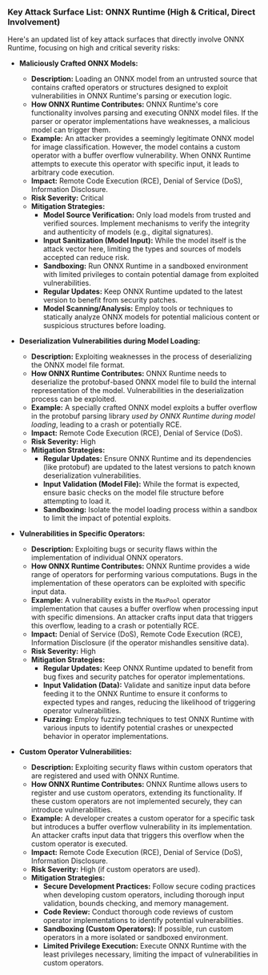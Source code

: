 ### Key Attack Surface List: ONNX Runtime (High & Critical, Direct Involvement)

Here's an updated list of key attack surfaces that directly involve ONNX Runtime, focusing on high and critical severity risks:

*   **Maliciously Crafted ONNX Models:**
    *   **Description:** Loading an ONNX model from an untrusted source that contains crafted operators or structures designed to exploit vulnerabilities in ONNX Runtime's parsing or execution logic.
    *   **How ONNX Runtime Contributes:** ONNX Runtime's core functionality involves parsing and executing ONNX model files. If the parser or operator implementations have weaknesses, a malicious model can trigger them.
    *   **Example:** An attacker provides a seemingly legitimate ONNX model for image classification. However, the model contains a custom operator with a buffer overflow vulnerability. When ONNX Runtime attempts to execute this operator with specific input, it leads to arbitrary code execution.
    *   **Impact:** Remote Code Execution (RCE), Denial of Service (DoS), Information Disclosure.
    *   **Risk Severity:** Critical
    *   **Mitigation Strategies:**
        *   **Model Source Verification:** Only load models from trusted and verified sources. Implement mechanisms to verify the integrity and authenticity of models (e.g., digital signatures).
        *   **Input Sanitization (Model Input):** While the model itself is the attack vector here, limiting the types and sources of models accepted can reduce risk.
        *   **Sandboxing:** Run ONNX Runtime in a sandboxed environment with limited privileges to contain potential damage from exploited vulnerabilities.
        *   **Regular Updates:** Keep ONNX Runtime updated to the latest version to benefit from security patches.
        *   **Model Scanning/Analysis:** Employ tools or techniques to statically analyze ONNX models for potential malicious content or suspicious structures before loading.

*   **Deserialization Vulnerabilities during Model Loading:**
    *   **Description:** Exploiting weaknesses in the process of deserializing the ONNX model file format.
    *   **How ONNX Runtime Contributes:** ONNX Runtime needs to deserialize the protobuf-based ONNX model file to build the internal representation of the model. Vulnerabilities in the deserialization process can be exploited.
    *   **Example:** A specially crafted ONNX model exploits a buffer overflow in the protobuf parsing library *used by ONNX Runtime during model loading*, leading to a crash or potentially RCE.
    *   **Impact:** Remote Code Execution (RCE), Denial of Service (DoS).
    *   **Risk Severity:** High
    *   **Mitigation Strategies:**
        *   **Regular Updates:** Ensure ONNX Runtime and its dependencies (like protobuf) are updated to the latest versions to patch known deserialization vulnerabilities.
        *   **Input Validation (Model File):** While the format is expected, ensure basic checks on the model file structure before attempting to load it.
        *   **Sandboxing:** Isolate the model loading process within a sandbox to limit the impact of potential exploits.

*   **Vulnerabilities in Specific Operators:**
    *   **Description:** Exploiting bugs or security flaws within the implementation of individual ONNX operators.
    *   **How ONNX Runtime Contributes:** ONNX Runtime provides a wide range of operators for performing various computations. Bugs in the implementation of these operators can be exploited with specific input data.
    *   **Example:** A vulnerability exists in the `MaxPool` operator implementation that causes a buffer overflow when processing input with specific dimensions. An attacker crafts input data that triggers this overflow, leading to a crash or potentially RCE.
    *   **Impact:** Denial of Service (DoS), Remote Code Execution (RCE), Information Disclosure (if the operator mishandles sensitive data).
    *   **Risk Severity:** High
    *   **Mitigation Strategies:**
        *   **Regular Updates:** Keep ONNX Runtime updated to benefit from bug fixes and security patches for operator implementations.
        *   **Input Validation (Data):** Validate and sanitize input data before feeding it to the ONNX Runtime to ensure it conforms to expected types and ranges, reducing the likelihood of triggering operator vulnerabilities.
        *   **Fuzzing:** Employ fuzzing techniques to test ONNX Runtime with various inputs to identify potential crashes or unexpected behavior in operator implementations.

*   **Custom Operator Vulnerabilities:**
    *   **Description:** Exploiting security flaws within custom operators that are registered and used with ONNX Runtime.
    *   **How ONNX Runtime Contributes:** ONNX Runtime allows users to register and use custom operators, extending its functionality. If these custom operators are not implemented securely, they can introduce vulnerabilities.
    *   **Example:** A developer creates a custom operator for a specific task but introduces a buffer overflow vulnerability in its implementation. An attacker crafts input data that triggers this overflow when the custom operator is executed.
    *   **Impact:** Remote Code Execution (RCE), Denial of Service (DoS), Information Disclosure.
    *   **Risk Severity:** High (if custom operators are used).
    *   **Mitigation Strategies:**
        *   **Secure Development Practices:** Follow secure coding practices when developing custom operators, including thorough input validation, bounds checking, and memory management.
        *   **Code Review:** Conduct thorough code reviews of custom operator implementations to identify potential vulnerabilities.
        *   **Sandboxing (Custom Operators):** If possible, run custom operators in a more isolated or sandboxed environment.
        *   **Limited Privilege Execution:** Execute ONNX Runtime with the least privileges necessary, limiting the impact of vulnerabilities in custom operators.